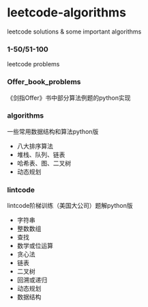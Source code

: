 # leetcode-algorithms
leetcode solutions &amp; some important algorithms

### 1-50/51-100
leetcode problems

### Offer_book_problems
《剑指Offer》书中部分算法例题的python实现

### algorithms
一些常用数据结构和算法python版
 * 八大排序算法
 * 堆栈、队列、链表
 * 哈希表、图、二叉树
 * 动态规划

### lintcode
lintcode阶梯训练（美国大公司）题解python版
 * 字符串
 * 整数数组
 * 查找
 * 数学或位运算
 * 贪心法
 * 链表
 * 二叉树
 * 回溯或递归
 * 动态规划
 * 数据结构
 
